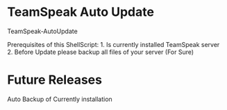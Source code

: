 # TeamSpeak Auto Update
TeamSpeak-AutoUpdate

Prerequisites of this ShellScript:
	1. Is currently installed TeamSpeak server
	2. Before Update please backup all files of your server (For Sure) 
	
# Future Releases
Auto Backup of Currently installation
